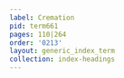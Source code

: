 ```yaml
---
label: Cremation
pid: term661
pages: 110|264
order: '0213'
layout: generic_index_term
collection: index-headings
---
```

